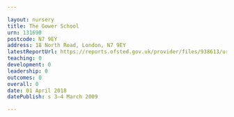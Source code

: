 ```yaml
---

layout: nursery
title: The Gower School
urn: 131690
postcode: N7 9EY
address: 18 North Road, London, N7 9EY
latestReportUrl: https://reports.ofsted.gov.uk/provider/files/938613/urn/131690.pdf
teaching: 0
development: 0
leadership: 0
outcomes: 0
overall: 0
date: 01 April 2018 
datePublish: s 3–4 March 2009

---
```


